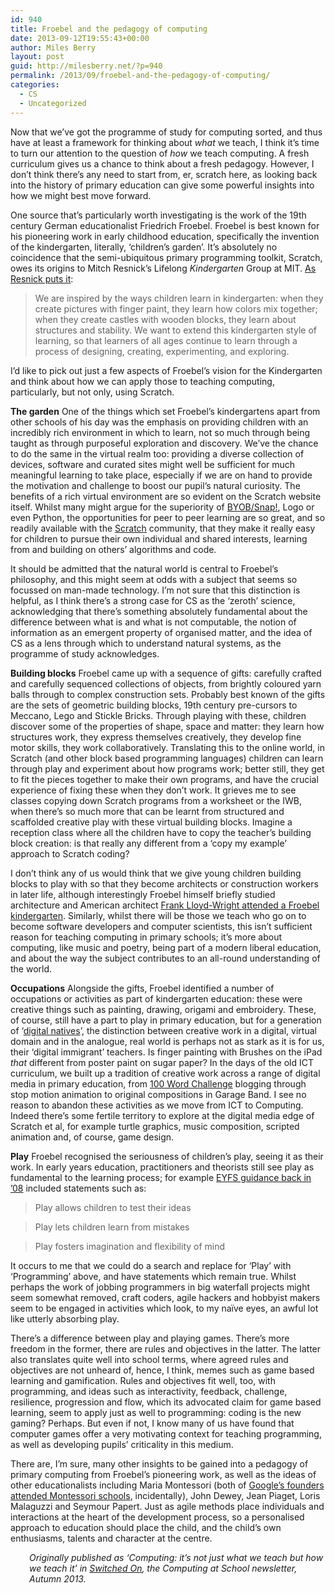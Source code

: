 ```yaml
---
id: 940
title: Froebel and the pedagogy of computing
date: 2013-09-12T19:55:43+00:00
author: Miles Berry
layout: post
guid: http://milesberry.net/?p=940
permalink: /2013/09/froebel-and-the-pedagogy-of-computing/
categories:
  - CS
  - Uncategorized
---
```

Now that we’ve got the programme of study for computing sorted, and thus have at least a framework for thinking about _what_ we teach, I think it’s time to turn our attention to the question of _how_ we teach computing. A fresh curriculum gives us a chance to think about a fresh pedagogy. However, I don’t think there’s any need to start from, er, scratch here, as looking back into the history of primary education can give some powerful insights into how we might best move forward.

One source that’s particularly worth investigating is the work of the 19th century German educationalist Friedrich Froebel. Froebel is best known for his pioneering work in early childhood education, specifically the invention of the kindergarten, literally, ‘children’s garden’. It’s absolutely no coincidence that the semi-ubiquitous primary programming toolkit, Scratch, owes its origins to Mitch Resnick’s Lifelong _Kindergarten_ Group at MIT. [As Resnick puts it](http://llk.media.mit.edu/mission.php):

> We are inspired by the ways children learn in kindergarten: when they create pictures with finger paint, they learn how colors mix together; when they create castles with wooden blocks, they learn about structures and stability. We want to extend this kindergarten style of learning, so that learners of all ages continue to learn through a process of designing, creating, experimenting, and exploring.

I’d like to pick out just a few aspects of Froebel’s vision for the Kindergarten and think about how we can apply those to teaching computing, particularly, but not only, using Scratch.

**The garden** One of the things which set Froebel’s kindergartens apart from other schools of his day was the emphasis on providing children with an incredibly rich environment in which to learn, not so much through being taught as through purposeful exploration and discovery. We’ve the chance to do the same in the virtual realm too: providing a diverse collection of devices, software and curated sites might well be sufficient for much meaningful learning to take place, especially if we are on hand to provide the motivation and challenge to boost our pupil’s natural curiosity. The benefits of a rich virtual environment are so evident on the Scratch website itself. Whilst many might argue for the superiority of [BYOB/Snap!](http://byob.berkeley.edu/), Logo or even Python, the opportunities for peer to peer learning are so great, and so readily available with the [Scratch](http://scratch.mit.edu/) community, that they make it really easy for children to pursue their own individual and shared interests, learning from and building on others’ algorithms and code.

It should be admitted that the natural world is central to Froebel’s philosophy, and this might seem at odds with a subject that seems so focussed on man-made technology. I’m not sure that this distinction is helpful, as I think there’s a strong case for CS as the ‘zeroth’ science, acknowledging that there’s something absolutely fundamental about the difference between what is and what is not computable, the notion of information as an emergent property of organised matter, and the idea of CS as a lens through which to understand natural systems, as the programme of study acknowledges.

**Building blocks** Froebel came up with a sequence of gifts: carefully crafted and carefully sequenced collections of objects, from brightly coloured yarn balls through to complex construction sets. Probably best known of the gifts are the sets of geometric building blocks, 19th century pre-cursors to Meccano, Lego and Stickle Bricks. Through playing with these, children discover some of the properties of shape, space and matter: they learn how structures work, they express themselves creatively, they develop fine motor skills, they work collaboratively. Translating this to the online world, in Scratch (and other block based programming languages) children can learn through play and experiment about how programs work; better still, they get to fit the pieces together to make their own programs, and have the crucial experience of fixing these when they don’t work. It grieves me to see classes copying down Scratch programs from a worksheet or the IWB, when there’s so much more that can be learnt from structured and scaffolded creative play with these virtual building blocks. Imagine a reception class where all the children have to copy the teacher’s building block creation: is that really any different from a ‘copy my example’ approach to Scratch coding?

I don’t think any of us would think that we give young children building blocks to play with so that they become architects or construction workers in later life, although interestingly Froebel himself briefly studied architecture and American architect [Frank Lloyd-Wright attended a Froebel kindergarten](http://www.froebelweb.org/web2000.html). Similarly, whilst there will be those we teach who go on to become software developers and computer scientists, this isn’t sufficient reason for teaching computing in primary schools; it’s more about computing, like music and poetry, being part of a modern liberal education, and about the way the subject contributes to an all-round understanding of the world.

**Occupations** Alongside the gifts, Froebel identified a number of occupations or activities as part of kindergarten education: these were creative things such as painting, drawing, origami and embroidery. These, of course, still have a part to play in primary education, but for a generation of ‘[digital natives](http://www.marcprensky.com/writing/Prensky%20-%20Digital%20Natives,%20Digital%20Immigrants%20-%20Part1.pdf)’, the distinction between creative work in a digital, virtual domain and in the analogue, real world is perhaps not as stark as it is for us, their ‘digital immigrant’ teachers. Is finger painting with Brushes on the iPad _that_ different from poster paint on sugar paper? In the days of the old ICT curriculum, we built up a tradition of creative work across a range of digital media in primary education, from [100 Word Challenge](http://100wc.net/) blogging through stop motion animation to original compositions in Garage Band. I see no reason to abandon these activities as we move from ICT to Computing. Indeed there’s some fertile territory to explore at the digital media edge of Scratch et al, for example turtle graphics, music composition, scripted animation and, of course, game design.

**Play** Froebel recognised the seriousness of children’s play, seeing it as their work. In early years education, practitioners and theorists still see play as fundamental to the learning process; for example [EYFS guidance back in ’08](http://www.manchester.gov.uk/download/downloads/id/17597/effective_practice-play_and_exploration_41.pdf) included statements such as:

> Play allows children to test their ideas
  
> Play lets children learn from mistakes
  
> Play fosters imagination and flexibility of mind

It occurs to me that we could do a search and replace for ‘Play’ with ‘Programming’ above, and have statements which remain true. Whilst perhaps the work of jobbing programmers in big waterfall projects might seem somewhat removed, craft coders, agile hackers and hobbyist makers seem to be engaged in activities which look, to my naïve eyes, an awful lot like utterly absorbing play.

There’s a difference between play and playing games. There’s more freedom in the former, there are rules and objectives in the latter. The latter also translates quite well into school terms, where agreed rules and objectives are not unheard of, hence, I think, memes such as game based learning and gamification. Rules and objectives fit well, too, with programming, and ideas such as interactivity, feedback, challenge, resilience, progression and flow, which its advocated claim for game based learning, seem to apply just as well to programming: coding is the new gaming? Perhaps. But even if not, I know many of us have found that computer games offer a very motivating context for teaching programming, as well as developing pupils’ criticality in this medium.

There are, I’m sure, many other insights to be gained into a pedagogy of primary computing from Froebel’s pioneering work, as well as the ideas of other educationalists including Maria Montessori (both of [Google’s founders attended Montessori schools](http://donaldclarkplanb.blogspot.co.uk/2006/03/brin-page-bezos-and-wales.html), incidentally), John Dewey, Jean Piaget, Loris Malaguzzi and Seymour Papert. Just as agile methods place individuals and interactions at the heart of the development process, so a personalised approach to education should place the child, and the child’s own enthusiasms, talents and character at the centre.

<p style="padding-left: 30px;">
  <em>Originally published as &#8216;Computing: it&#8217;s not just what we teach but how we teach it&#8217; in <a href="http://www.computingatschool.org.uk/data/uploads/newsletter-autumn-2013.pdf" target="_blank">Switched On</a>, the Computing at School newsletter, Autumn 2013.</em>
</p>